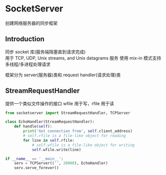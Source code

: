 # SocketServer

创建网络服务器的同步框架

## Introduction

同步 socket 库(服务端阻塞直到请求完成)  
用于 TCP, UDP, Unix streams, and Unix datagrams 服务
使用 mix-in 模式支持多线程/多进程处理请求

框架分为 server(服务器)类和 request handler(请求处理)类

## StreamRequestHandler

提供一个类似文件操作的接口
wfile 用于写，rfile 用于读

```python
from socketserver import StreamRequestHandler, TCPServer

class EchoHandler(StreamRequestHandler):
    def handle(self):
        print('Got connection from', self.client_address)
        # self.rfile is a file-like object for reading
        for line in self.rfile:
            # self.wfile is a file-like object for writing
            self.wfile.write(line)

if __name__ == '__main__':
    serv = TCPServer(('', 20000), EchoHandler)
    serv.serve_forever()
```
